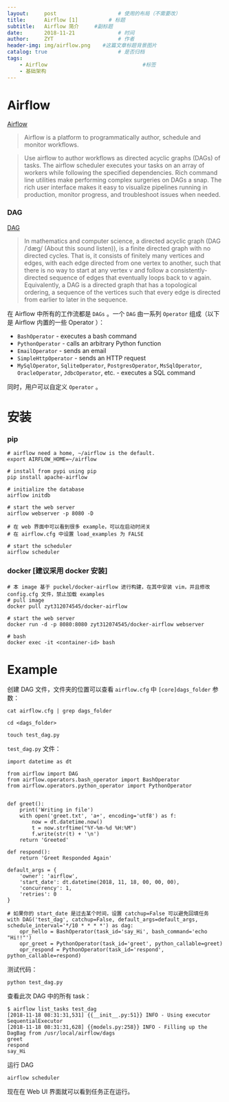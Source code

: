```yaml
---
layout:     post                    # 使用的布局（不需要改）
title:      Airflow [1]          # 标题 
subtitle:   Airflow 简介     #副标题
date:       2018-11-21              # 时间
author:     ZYT                     # 作者
header-img: img/airflow.png    #这篇文章标题背景图片
catalog: true                       # 是否归档
tags:
    - Airflow                               #标签
    - 基础架构
---
```


# Airflow

[Airflow](https://github.com/apache/incubator-airflow)

> Airflow is a platform to programmatically author, schedule and monitor workflows.

> Use airflow to author workflows as directed acyclic graphs (DAGs) of tasks. The airflow scheduler executes your tasks on an array of workers while following the specified dependencies. Rich command line utilities make performing complex surgeries on DAGs a snap. The rich user interface makes it easy to visualize pipelines running in production, monitor progress, and troubleshoot issues when needed.

### DAG

[DAG](https://www.wikiwand.com/en/Directed_acyclic_graph)

> In mathematics and computer science, a directed acyclic graph (DAG /ˈdæɡ/ (About this sound listen)), is a finite directed graph with no directed cycles. That is, it consists of finitely many vertices and edges, with each edge directed from one vertex to another, such that there is no way to start at any vertex v and follow a consistently-directed sequence of edges that eventually loops back to v again. Equivalently, a DAG is a directed graph that has a topological ordering, a sequence of the vertices such that every edge is directed from earlier to later in the sequence.

在 Airflow 中所有的工作流都是 `DAGs` 。一个 `DAG` 由一系列 `Operator` 组成（以下是 Airflow 内置的一些 Operator ）：

- `BashOperator` - executes a bash command
- `PythonOperator` - calls an arbitrary Python function
- `EmailOperator` - sends an email
- `SimpleHttpOperator` - sends an HTTP request
- `MySqlOperator`, `SqliteOperator`, `PostgresOperator`, `MsSqlOperator`, `OracleOperator`, `JdbcOperator`, etc. - executes a SQL command

同时，用户可以自定义 `Operator` 。

# 安装

### pip

```
# airflow need a home, ~/airflow is the default.
export AIRFLOW_HOME=~/airflow

# install from pypi using pip
pip install apache-airflow

# initialize the database
airflow initdb

# start the web server
airflow webserver -p 8080 -D

# 在 web 界面中可以看到很多 example，可以在启动时闭关
# 在 airflow.cfg 中设置 load_examples 为 FALSE

# start the scheduler
airflow scheduler
```

### docker [建议采用 docker 安装]

```
# 本 image 基于 puckel/docker-airflow 进行构建，在其中安装 vim，并且修改 config.cfg 文件，禁止加载 examples
# pull image
docker pull zyt312074545/docker-airflow

# start the web server
docker run -d -p 8080:8080 zyt312074545/docker-airflow webserver

# bash
docker exec -it <container-id> bash
```

# Example

创建 DAG 文件，文件夹的位置可以查看 `airflow.cfg` 中 `[core]dags_folder` 参数：

```
cat airflow.cfg | grep dags_folder

cd <dags_folder>

touch test_dag.py
```

`test_dag.py` 文件：

```
import datetime as dt

from airflow import DAG
from airflow.operators.bash_operator import BashOperator
from airflow.operators.python_operator import PythonOperator


def greet():
    print('Writing in file')
    with open('greet.txt', 'a+', encoding='utf8') as f:
        now = dt.datetime.now()
        t = now.strftime("%Y-%m-%d %H:%M")
        f.write(str(t) + '\n')
    return 'Greeted'

def respond():
    return 'Greet Responded Again'

default_args = {
    'owner': 'airflow',
    'start_date': dt.datetime(2018, 11, 18, 00, 00, 00),
    'concurrency': 1,
    'retries': 0
}

# 如果你的 start_date 是过去某个时间，设置 catchup=False 可以避免回填任务
with DAG('test_dag', catchup=False, default_args=default_args, schedule_interval='*/10 * * * *') as dag:
    opr_hello = BashOperator(task_id='say_Hi', bash_command='echo "Hi!!"')
    opr_greet = PythonOperator(task_id='greet', python_callable=greet)
    opr_respond = PythonOperator(task_id='respond', python_callable=respond)
```

测试代码：

```
python test_dag.py
```

查看此次 DAG 中的所有 task：

```
$ airflow list_tasks test_dag
[2018-11-18 08:31:31,531] {{__init__.py:51}} INFO - Using executor SequentialExecutor
[2018-11-18 08:31:31,628] {{models.py:258}} INFO - Filling up the DagBag from /usr/local/airflow/dags
greet
respond
say_Hi
```

运行 DAG

```
airflow scheduler
```

现在在 Web UI 界面就可以看到任务正在运行。
